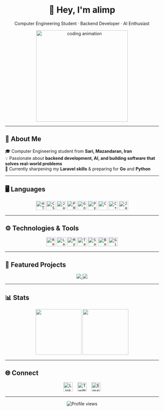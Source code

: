 <!-- HEADER -->
<h1 align="center">👋 Hey, I'm <strong>alimp</strong></h1>
<p align="center">Computer Engineering Student · Backend Developer · AI Enthusiast</p>

<p align="center">
  <img src="https://media.giphy.com/media/qgQUggAC3Pfv687qPC/giphy.gif" width="300" alt="coding animation"/>
</p>

---

## 🚀 About Me
🎓 Computer Engineering student from **Sari, Mazandaran, Iran**  
💡 Passionate about **backend development, AI, and building software that solves real-world problems**  
🌱 Currently sharpening my **Laravel skills** & preparing for **Go** and **Python**  

---

## 🖥 Languages
<p align="center">
  <code><img height="30" src="https://cdn.jsdelivr.net/gh/devicons/devicon/icons/html5/html5-original.svg" alt="HTML5"/></code>
  <code><img height="30" src="https://cdn.jsdelivr.net/gh/devicons/devicon/icons/css3/css3-original.svg" alt="CSS3"/></code>
  <code><img height="30" src="https://cdn.jsdelivr.net/gh/devicons/devicon/icons/javascript/javascript-original.svg" alt="JavaScript"/></code>
  <code><img height="30" src="https://cdn.jsdelivr.net/gh/devicons/devicon/icons/php/php-original.svg" alt="PHP"/></code>
  <code><img height="30" src="https://cdn.jsdelivr.net/gh/devicons/devicon/icons/go/go-original.svg" alt="Go"/></code>
  <code><img height="30" src="https://cdn.jsdelivr.net/gh/devicons/devicon/icons/python/python-original.svg" alt="Python"/></code>
  <code><img height="30" src="https://cdn.jsdelivr.net/gh/devicons/devicon/icons/c/c-original.svg" alt="C"/></code>
  <code><img height="30" src="https://cdn.jsdelivr.net/gh/devicons/devicon/icons/cplusplus/cplusplus-original.svg" alt="C++"/></code>
  <code><img height="30" src="https://cdn.jsdelivr.net/gh/devicons/devicon/icons/java/java-original.svg" alt="Java"/></code>
</p>

---

## ⚙️ Technologies & Tools
<p align="center">
  <code><img height="30" src="https://cdn.jsdelivr.net/gh/devicons/devicon/icons/react/react-original.svg" alt="React"/></code>
  <code><img height="30" src="https://cdn.jsdelivr.net/gh/devicons/devicon/icons/laravel/laravel-plain.svg" alt="Laravel"/></code>
  <code><img height="30" src="https://cdn.jsdelivr.net/gh/devicons/devicon/icons/mysql/mysql-original.svg" alt="MySQL"/></code>
  <code><img height="30" src="https://cdn.jsdelivr.net/gh/devicons/devicon/icons/tailwindcss/tailwindcss-plain.svg" alt="Tailwind"/></code>
  <code><img height="30" src="https://cdn.jsdelivr.net/gh/devicons/devicon/icons/sass/sass-original.svg" alt="Sass"/></code>
  <code><img height="30" src="https://cdn.jsdelivr.net/gh/devicons/devicon/icons/bootstrap/bootstrap-original.svg" alt="Bootstrap"/></code>
  <code><img height="30" src="https://cdn.jsdelivr.net/gh/devicons/devicon/icons/git/git-original.svg" alt="Git"/></code>
</p>

---

## 📌 Featured Projects
<p align="center">
  <a href="https://github.com/alimp/project-1">
    <img src="https://github-readme-stats.vercel.app/api/pin/?username=alimp&repo=project-1&theme=transparent" />
  </a>
  <a href="https://github.com/alimp/project-2">
    <img src="https://github-readme-stats.vercel.app/api/pin/?username=alimp&repo=project-2&theme=transparent" />
  </a>
</p>

---

## 📊 Stats
<p align="center">
  <img src="https://streak-stats.demolab.com?user=alimp&theme=transparent&hide_border=true" height="150" />
  <img src="https://github-readme-stats.vercel.app/api?username=alimp&show_icons=true&theme=transparent&hide_border=true" height="150" />
</p>

---

## 🌐 Connect
<p align="center">
  <a href="https://linkedin.com/in/your-link"><img height="30" src="https://cdn.jsdelivr.net/gh/devicons/devicon/icons/linkedin/linkedin-original.svg" alt="LinkedIn"/></a>
  &nbsp;&nbsp;
  <a href="https://twitter.com/your-handle"><img height="30" src="https://img.icons8.com/ios-filled/50/1DA1F2/twitter.png" alt="Twitter"/></a>
  &nbsp;&nbsp;
  <a href="mailto:your@email.com"><img height="30" src="https://img.icons8.com/ios-filled/50/EA4335/gmail.png" alt="Email"/></a>
</p>

---

<p align="center">
  <img src="https://komarev.com/ghpvc/?username=alimp&color=blueviolet&style=flat-square" alt="Profile views"/>
</p>
